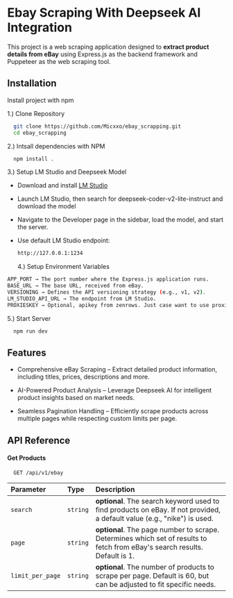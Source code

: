 # Ebay Scraping With Deepseek AI Integration

This project is a web scraping application designed to **extract product details from eBay** using Express.js as the backend framework and Puppeteer as the web scraping tool.

## Installation

Install project with npm

1.) Clone Repository

```bash
  git clone https://github.com/Micxxo/ebay_scrapping.git
  cd ebay_scrapping
```

2.) Intsall dependencies with NPM

```bash
  npm install .
```

3.) Setup LM Studio and Deepseek Model

- Download and install [LM Studio](https://lmstudio.ai/)
- Launch LM Studio, then search for deepseek-coder-v2-lite-instruct and download the model
- Navigate to the Developer page in the sidebar, load the model, and start the server.
- Use default LM Studio endpoint:

  ```bash
  http://127.0.0.1:1234
  ```

  4.) Setup Environment Variables

```bash
APP_PORT → The port number where the Express.js application runs.
BASE_URL → The base URL, received from eBay.
VERSIONING → Defines the API versioning strategy (e.g., v1, v2).
LM_STUDIO_API_URL → The endpoint from LM Studio.
PROXIESKEY → Optional, apikey from zenrows. Just case want to use proxies
```

5.) Start Server

```bash
  npm run dev
```

## Features

- Comprehensive eBay Scraping – Extract detailed product information, including titles, prices, descriptions and more.
- AI-Powered Product Analysis – Leverage Deepseek AI for intelligent product insights based on market needs.

- Seamless Pagination Handling – Efficiently scrape products across multiple pages while respecting custom limits per page.

## API Reference

#### Get Products

```http
  GET /api/v1/ebay
```

| Parameter        | Type     | Description                                                                                                                 |
| :--------------- | :------- | :-------------------------------------------------------------------------------------------------------------------------- |
| `search`         | `string` | **optional**. The search keyword used to find products on eBay. If not provided, a default value (e.g., "nike") is used.    |
| `page`           | `string` | **optional**. The page number to scrape. Determines which set of results to fetch from eBay's search results. Default is 1. |
| `limit_per_page` | `string` | **optional**. The number of products to scrape per page. Default is 60, but can be adjusted to fit specific needs.          |

<!-- ## Screenshots

[]() -->
